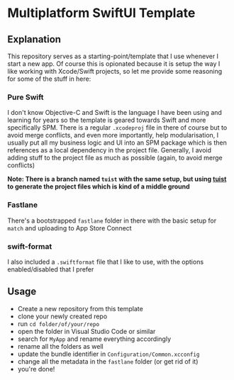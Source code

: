 # Multiplatform SwiftUI Template

## Explanation

This repository serves as a starting-point/template that I use whenever I start a new app. Of course this is opionated because it is setup the way I like working with Xcode/Swift projects, so let me provide some reasoning for some of the stuff in here:

### Pure Swift

I don't know Objective-C and Swift is the language I have been using and learning for years so the template is geared towards Swift and more specifically SPM.
There is a regular `.xcodeproj` file in there of course but to avoid merge conflicts, and even more importantly, help modularisation, I usually put all my business logic and UI into an SPM package which is then references as a local dependency in the project file.
Generally, I avoid adding stuff to the project file as much as possible (again, to avoid merge conflicts)

**Note: There is a branch named `tuist` with the same setup, but using [tuist](https://tuist.io) to generate the project files which is kind of a middle ground**

### Fastlane

There's a bootstrapped `fastlane` folder in there with the basic setup for `match` and uploading to App Store Connect

### swift-format

I also included a `.swiftformat` file that I like to use, with the options enabled/disabled that I prefer

## Usage

- Create a new repository from this template
- clone your newly created repo
- run `cd folder/of/your/repo`
- open the folder in Visual Studio Code or similar
- search for `MyApp` and rename everything accordingly
- rename all the folders as well
- update the bundle identifier in `Configuration/Common.xcconfig`
- change all the metadata in the `fastlane` folder (or get rid of it)
- you're done!
